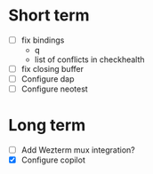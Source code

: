 # Short term

- [ ] fix bindings
  - q
  - list of conflicts in checkhealth
- [ ] fix closing buffer
- [ ] Configure dap
- [ ] Configure neotest

# Long term

- [ ] Add Wezterm mux integration?
- [x] Configure copilot
